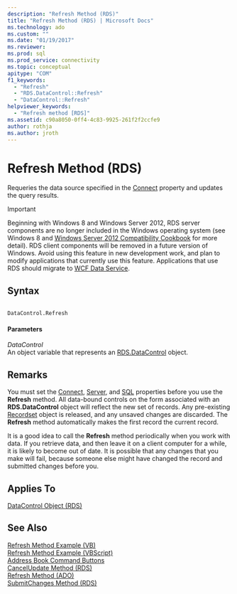 ```yaml
---
description: "Refresh Method (RDS)"
title: "Refresh Method (RDS) | Microsoft Docs"
ms.technology: ado
ms.custom: ""
ms.date: "01/19/2017"
ms.reviewer: 
ms.prod: sql
ms.prod_service: connectivity
ms.topic: conceptual
apitype: "COM"
f1_keywords: 
  - "Refresh"
  - "RDS.DataControl::Refresh"
  - "DataControl::Refresh"
helpviewer_keywords: 
  - "Refresh method [RDS]"
ms.assetid: c90a8050-0ff4-4c83-9925-261f2f2ccfe9
author: rothja
ms.author: jroth
---
```

# Refresh Method (RDS)
Requeries the data source specified in the [Connect](./connect-property-rds.md) property and updates the query results.  
  
> [!IMPORTANT]
>  Beginning with Windows 8 and Windows Server 2012, RDS server components are no longer included in the Windows operating system (see Windows 8 and [Windows Server 2012 Compatibility Cookbook](https://www.microsoft.com/download/details.aspx?id=27416) for more detail). RDS client components will be removed in a future version of Windows. Avoid using this feature in new development work, and plan to modify applications that currently use this feature. Applications that use RDS should migrate to [WCF Data Service](https://go.microsoft.com/fwlink/?LinkId=199565).  
  
## Syntax  
  
```  
  
DataControl.Refresh  
```  
  
#### Parameters  
 *DataControl*  
 An object variable that represents an [RDS.DataControl](./datacontrol-object-rds.md) object.  
  
## Remarks  
 You must set the [Connect](./connect-property-rds.md), [Server](./server-property-rds.md), and [SQL](./sql-property.md) properties before you use the **Refresh** method. All data-bound controls on the form associated with an **RDS.DataControl** object will reflect the new set of records. Any pre-existing [Recordset](../ado-api/recordset-object-ado.md) object is released, and any unsaved changes are discarded. The **Refresh** method automatically makes the first record the current record.  
  
 It is a good idea to call the **Refresh** method periodically when you work with data. If you retrieve data, and then leave it on a client computer for a while, it is likely to become out of date. It is possible that any changes that you make will fail, because someone else might have changed the record and submitted changes before you.  
  
## Applies To  
 [DataControl Object (RDS)](./datacontrol-object-rds.md)  
  
## See Also  
 [Refresh Method Example (VB)](../ado-api/refresh-method-example-vb.md)   
 [Refresh Method Example (VBScript)](./refresh-method-example-vbscript.md)   
 [Address Book Command Buttons](../../guide/remote-data-service/address-book-command-buttons.md)   
 [CancelUpdate Method (RDS)](./cancelupdate-method-rds.md)   
 [Refresh Method (ADO)](../ado-api/refresh-method-ado.md)   
 [SubmitChanges Method (RDS)](./submitchanges-method-rds.md)
